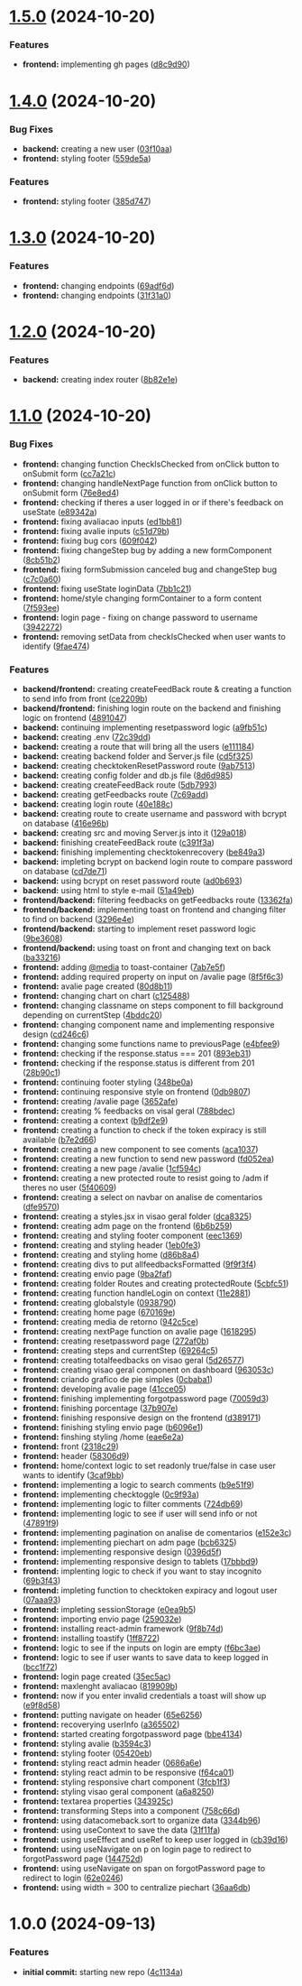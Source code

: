 # [1.5.0](https://github.com/luvsscorpius/satisfacao-de-pacientes-react/compare/v1.4.0...v1.5.0) (2024-10-20)


### Features

* **frontend:** implementing gh pages ([d8c9d90](https://github.com/luvsscorpius/satisfacao-de-pacientes-react/commit/d8c9d9097615670853ba968c5ef34ec4fe7d33fa))

# [1.4.0](https://github.com/luvsscorpius/satisfacao-de-pacientes-react/compare/v1.3.0...v1.4.0) (2024-10-20)


### Bug Fixes

* **backend:** creating a new user ([03f10aa](https://github.com/luvsscorpius/satisfacao-de-pacientes-react/commit/03f10aaa383989c02bd7fc45d0b0651f68c65aa5))
* **frontend:** styling footer ([559de5a](https://github.com/luvsscorpius/satisfacao-de-pacientes-react/commit/559de5a57d3b128618f71f37e007412a23adda55))


### Features

* **frontend:** styling footer ([385d747](https://github.com/luvsscorpius/satisfacao-de-pacientes-react/commit/385d7477975b31c8699e5ed80d1aeaf7115ec401))

# [1.3.0](https://github.com/luvsscorpius/satisfacao-de-pacientes-react/compare/v1.2.0...v1.3.0) (2024-10-20)


### Features

* **frontend:** changing endpoints ([69adf6d](https://github.com/luvsscorpius/satisfacao-de-pacientes-react/commit/69adf6d764666c0a49f40b6da8f49f8b81b25806))
* **frontend:** changing endpoints ([31f31a0](https://github.com/luvsscorpius/satisfacao-de-pacientes-react/commit/31f31a084d982e796c7c14700f855afad16f2c73))

# [1.2.0](https://github.com/luvsscorpius/satisfacao-de-pacientes-react/compare/v1.1.0...v1.2.0) (2024-10-20)


### Features

* **backend:** creating index router ([8b82e1e](https://github.com/luvsscorpius/satisfacao-de-pacientes-react/commit/8b82e1e7080a4549b05a58cbfdf5fbb57d1d42a3))

# [1.1.0](https://github.com/luvsscorpius/satisfacao-de-pacientes-react/compare/v1.0.0...v1.1.0) (2024-10-20)


### Bug Fixes

* **frontend:** changing function CheckIsChecked from onClick button to onSubmit form ([cc7a21c](https://github.com/luvsscorpius/satisfacao-de-pacientes-react/commit/cc7a21c42319cc4de12627dbbe42514dc1c53640))
* **frontend:** changing handleNextPage function from onClick button to onSubmit form ([76e8ed4](https://github.com/luvsscorpius/satisfacao-de-pacientes-react/commit/76e8ed4cb7f3a90af9c051e41096d5e18e112be8))
* **frontend:** checking if theres a user logged in or if there's feedback on useState ([e89342a](https://github.com/luvsscorpius/satisfacao-de-pacientes-react/commit/e89342a85bb11c47fabaf4cabfeaebedfe39d0c8))
* **frontend:** fixing avaliacao inputs ([ed1bb81](https://github.com/luvsscorpius/satisfacao-de-pacientes-react/commit/ed1bb81fe598755963a79d9563dbddddd104d2ed))
* **frontend:** fixing avalie inputs ([c51d79b](https://github.com/luvsscorpius/satisfacao-de-pacientes-react/commit/c51d79b9f5720eefca59dd7099530fe048d8711d))
* **frontend:** fixing bug cors ([609f042](https://github.com/luvsscorpius/satisfacao-de-pacientes-react/commit/609f042d5c044882610a7729b9575ed56eb4334e))
* **frontend:** fixing changeStep bug by adding a new formComponent ([8cb51b2](https://github.com/luvsscorpius/satisfacao-de-pacientes-react/commit/8cb51b2d505650dc36edb24a886d0937e3c481a5))
* **frontend:** fixing formSubmission canceled bug and changeStep bug ([c7c0a60](https://github.com/luvsscorpius/satisfacao-de-pacientes-react/commit/c7c0a60491ca2576ce8cdaadf7c3dc76f26a17d6))
* **frontend:** fixing useState loginData ([7bb1c21](https://github.com/luvsscorpius/satisfacao-de-pacientes-react/commit/7bb1c2133df2ba96d457cb2c2665f23343e372e0))
* **frontend:** home/style changing formContainer to a form content ([7f593ee](https://github.com/luvsscorpius/satisfacao-de-pacientes-react/commit/7f593ee8819614f06a0da36060be54156d0b27e8))
* **frontend:** login page - fixing on change password to username ([3942272](https://github.com/luvsscorpius/satisfacao-de-pacientes-react/commit/3942272dfdfca9c688012feaa7b6b1559c4531af))
* **frontend:** removing setData from checkIsChecked when user wants to identify ([9fae474](https://github.com/luvsscorpius/satisfacao-de-pacientes-react/commit/9fae4741646820845ab703e178b5f94768a4abdf))


### Features

* **backend/frontend:** creating createFeedBack route & creating a function to send info from front ([ce2209b](https://github.com/luvsscorpius/satisfacao-de-pacientes-react/commit/ce2209b594e2ffbc1d5c5d8f9e5c8f72ef090bd3))
* **backend/frontend:** finishing login route on the backend and finishing logic on frontend ([4891047](https://github.com/luvsscorpius/satisfacao-de-pacientes-react/commit/4891047f7dc2f84dafd9b644d194a15fddb172fb))
* **backend:** continuing implementing resetpassword logic ([a9fb51c](https://github.com/luvsscorpius/satisfacao-de-pacientes-react/commit/a9fb51ce3ffb7a9c2fe0c0a9d1630708df51d422))
* **backend:** creating .env ([72c39dd](https://github.com/luvsscorpius/satisfacao-de-pacientes-react/commit/72c39dde882cec6d91c03cd49aa5ccd40d629b49))
* **backend:** creating a route that will bring all the users ([e111184](https://github.com/luvsscorpius/satisfacao-de-pacientes-react/commit/e11118475448746a375038be41b346e698b42ecb))
* **backend:** creating backend folder and Server.js file ([cd5f325](https://github.com/luvsscorpius/satisfacao-de-pacientes-react/commit/cd5f325fc6c74958213b4572d0bef6d1d3105c48))
* **backend:** creating checktokenResetPassword route ([9ab7513](https://github.com/luvsscorpius/satisfacao-de-pacientes-react/commit/9ab751313a8cab717e258ae2b4a7fe9b9f4d4ec4))
* **backend:** creating config folder and db.js file ([8d6d985](https://github.com/luvsscorpius/satisfacao-de-pacientes-react/commit/8d6d98573655b28ed66b5bd5b77336e749da9a64))
* **backend:** creating createFeedBack route ([5db7993](https://github.com/luvsscorpius/satisfacao-de-pacientes-react/commit/5db7993ae335dcaa2a6d1171e9dd5d438465a437))
* **backend:** creating getFeedbacks route ([7c69add](https://github.com/luvsscorpius/satisfacao-de-pacientes-react/commit/7c69addbcb6cc4d72858f620a448700c0800308c))
* **backend:** creating login route ([40e188c](https://github.com/luvsscorpius/satisfacao-de-pacientes-react/commit/40e188c52f695cb2726f3d80188c21a6e65634f5))
* **backend:** creating route to create username and password with bcrypt on database ([416e96b](https://github.com/luvsscorpius/satisfacao-de-pacientes-react/commit/416e96b63fcac763f03f82a98f2049c7f1f21da5))
* **backend:** creating src and moving Server.js into it ([129a018](https://github.com/luvsscorpius/satisfacao-de-pacientes-react/commit/129a01867b038444ed00b937dc51b5e4ebd7a042))
* **backend:** finishing createFeedBack route ([c391f3a](https://github.com/luvsscorpius/satisfacao-de-pacientes-react/commit/c391f3a1bb6f724268ec4cdf237edd92bbbf2d4e))
* **backend:** finishing implementing checktokenrecovery ([be849a3](https://github.com/luvsscorpius/satisfacao-de-pacientes-react/commit/be849a35a5d841accfecf74e4cbf3b2d381c07a9))
* **backend:** impleting bcrypt on backend login route to compare password on database ([cd7de71](https://github.com/luvsscorpius/satisfacao-de-pacientes-react/commit/cd7de714db9e75006d1193c29ebf7962b34b48f1))
* **backend:** using bcrypt on reset password route ([ad0b693](https://github.com/luvsscorpius/satisfacao-de-pacientes-react/commit/ad0b693cbde6c66a3f10452cd646a8e79e4fdf45))
* **backend:** using html to style e-mail ([51a49eb](https://github.com/luvsscorpius/satisfacao-de-pacientes-react/commit/51a49ebf9d7cabc7bdbdab2f8a635cf2a470b435))
* **frontend/backend:** filtering feedbacks on getFeedbacks route ([13362fa](https://github.com/luvsscorpius/satisfacao-de-pacientes-react/commit/13362fa464266050babd2de4ef0fff71d64979a0))
* **frontend/backend:** implementing toast on frontend and changing filter to find on backend ([3296e4e](https://github.com/luvsscorpius/satisfacao-de-pacientes-react/commit/3296e4e0ecad5f5ef3f53599dca205a2bc821b36))
* **frontend/backend:** starting to implement reset password logic ([9be3608](https://github.com/luvsscorpius/satisfacao-de-pacientes-react/commit/9be360812ced927feb82abf49f98071930d5d071))
* **frontend/backend:** using toast on front and changing text on back ([ba33216](https://github.com/luvsscorpius/satisfacao-de-pacientes-react/commit/ba33216c1384dff5d1f4da594b0e69e0dbfbb4e8))
* **frontend:** adding [@media](https://github.com/media) to toast-container ([7ab7e5f](https://github.com/luvsscorpius/satisfacao-de-pacientes-react/commit/7ab7e5f2abda63f5e6fa75329cd7fe4f130e6322))
* **frontend:** adding required property on input on /avalie page ([8f5f6c3](https://github.com/luvsscorpius/satisfacao-de-pacientes-react/commit/8f5f6c3dfa5478e01e8d428a8c62585e32950fed))
* **frontend:** avalie page created ([80d8b11](https://github.com/luvsscorpius/satisfacao-de-pacientes-react/commit/80d8b1187f3fbce797e77f863eb986ac67a2d7d8))
* **frontend:** changing chart on chart ([c125488](https://github.com/luvsscorpius/satisfacao-de-pacientes-react/commit/c1254886b35f408fcff38fbdf902a518732e2bd1))
* **frontend:** changing classname on steps component to fill background depending on currentStep ([4bddc20](https://github.com/luvsscorpius/satisfacao-de-pacientes-react/commit/4bddc200a77361e968322653ebe3255c3b8cedb7))
* **frontend:** changing component name and implementing responsive design ([cd246c6](https://github.com/luvsscorpius/satisfacao-de-pacientes-react/commit/cd246c611773c5ab65190afaf80f0b7df064f2b6))
* **frontend:** changing some functions name to previousPage ([e4bfee9](https://github.com/luvsscorpius/satisfacao-de-pacientes-react/commit/e4bfee9d188856a9b12f17a51cef436c9b0924de))
* **frontend:** checking if the response.status === 201 ([893eb31](https://github.com/luvsscorpius/satisfacao-de-pacientes-react/commit/893eb319a9bc3238b43c7670af2552dba3f1942d))
* **frontend:** checking if the response.status is different from 201 ([28b90c1](https://github.com/luvsscorpius/satisfacao-de-pacientes-react/commit/28b90c117e735f8f3feea067f11cf14bc96abfd2))
* **frontend:** continuing footer styling ([348be0a](https://github.com/luvsscorpius/satisfacao-de-pacientes-react/commit/348be0a3a3b75752c5c6901cdf5a3984657f02fc))
* **frontend:** continuing responsive style on frontend ([0db9807](https://github.com/luvsscorpius/satisfacao-de-pacientes-react/commit/0db9807e582f7ce8755da4539a5f518ec362e3e5))
* **frontend:** creating /avalie page ([3652afe](https://github.com/luvsscorpius/satisfacao-de-pacientes-react/commit/3652afee69edb4874506e9793d48da6fbf86e3e1))
* **frontend:** creating % feedbacks on visal geral ([788bdec](https://github.com/luvsscorpius/satisfacao-de-pacientes-react/commit/788bdece8844c2e931ced36c7c1f01ef67c2d51b))
* **frontend:** creating a context ([b9df2e9](https://github.com/luvsscorpius/satisfacao-de-pacientes-react/commit/b9df2e9cd4611fcea6639e6b0aed555dfb669ffc))
* **frontend:** creating a function to check if the token expiracy is still available ([b7e2d66](https://github.com/luvsscorpius/satisfacao-de-pacientes-react/commit/b7e2d66b76498a14c5c1cce42edc7051a2c49af0))
* **frontend:** creating a new component to see coments ([aca1037](https://github.com/luvsscorpius/satisfacao-de-pacientes-react/commit/aca10378249ae87d1295cb7c9844673e8c83398b))
* **frontend:** creating a new function to send new password ([fd052ea](https://github.com/luvsscorpius/satisfacao-de-pacientes-react/commit/fd052eacf95b21cfa9f09e241e45e8a95b77a001))
* **frontend:** creating a new page /avalie ([1cf594c](https://github.com/luvsscorpius/satisfacao-de-pacientes-react/commit/1cf594cbea8c0352a2bca559417e07b8305523ac))
* **frontend:** creating a new protected route to resist going to /adm if theres no user ([5f40609](https://github.com/luvsscorpius/satisfacao-de-pacientes-react/commit/5f40609c73a5f39e82b339056e865d3ecca13382))
* **frontend:** creating a select on navbar on analise de comentarios ([dfe9570](https://github.com/luvsscorpius/satisfacao-de-pacientes-react/commit/dfe95707d742dfd462770a51d0df3c930d5c3fe5))
* **frontend:** creating a styles.jsx in visao geral folder ([dca8325](https://github.com/luvsscorpius/satisfacao-de-pacientes-react/commit/dca8325538e973323e16a92d4dc6dc8b69e3922d))
* **frontend:** creating adm page on the frontend ([6b6b259](https://github.com/luvsscorpius/satisfacao-de-pacientes-react/commit/6b6b25911926471df0652543e485dfe994e6c60f))
* **frontend:** creating and styling footer component ([eec1369](https://github.com/luvsscorpius/satisfacao-de-pacientes-react/commit/eec1369bd1ce262d93601f5b9bd4691f0dedf768))
* **frontend:** creating and styling header ([1eb0fe3](https://github.com/luvsscorpius/satisfacao-de-pacientes-react/commit/1eb0fe3859db462a4128ddc79be88b8277605357))
* **frontend:** creating and styling home ([d86b8a4](https://github.com/luvsscorpius/satisfacao-de-pacientes-react/commit/d86b8a49b0d5942d5b7ba04bfba77be5162bcb6c))
* **frontend:** creating divs to put allfeedbacksFormatted ([9f9f3f4](https://github.com/luvsscorpius/satisfacao-de-pacientes-react/commit/9f9f3f481787946ca86269edf1598bb0ddb98cf4))
* **frontend:** creating envio page ([9ba2faf](https://github.com/luvsscorpius/satisfacao-de-pacientes-react/commit/9ba2fafef85c22c7cd34e0a4467c8be898c41179))
* **frontend:** creating folder Routes and creating protectedRoute ([5cbfc51](https://github.com/luvsscorpius/satisfacao-de-pacientes-react/commit/5cbfc51adb6b79efee5d7d56002bbba5c1d2b0b3))
* **frontend:** creating function handleLogin on context ([11e2881](https://github.com/luvsscorpius/satisfacao-de-pacientes-react/commit/11e2881924813311ac14a241ff52051902584cf6))
* **frontend:** creating globalstyle ([0938790](https://github.com/luvsscorpius/satisfacao-de-pacientes-react/commit/09387904f28038595e730010634e75f35e6661a5))
* **frontend:** creating home page ([670169e](https://github.com/luvsscorpius/satisfacao-de-pacientes-react/commit/670169e9319462aafce4b4cb7c93617ee8fa01f1))
* **frontend:** creating media de retorno ([942c5ce](https://github.com/luvsscorpius/satisfacao-de-pacientes-react/commit/942c5ce5196b3478671f82b42cdf6b16e7bd5a23))
* **frontend:** creating nextPage function on avalie page ([1618295](https://github.com/luvsscorpius/satisfacao-de-pacientes-react/commit/161829534352a716270d327fd9a4a4e6302f959b))
* **frontend:** creating resetpassword page ([272af0b](https://github.com/luvsscorpius/satisfacao-de-pacientes-react/commit/272af0b54d3364ee9492a32a4c7641c804ee30f6))
* **frontend:** creating steps and currentStep ([69264c5](https://github.com/luvsscorpius/satisfacao-de-pacientes-react/commit/69264c5477622356343a57fe963880f93eeee93e))
* **frontend:** creating totalfeedbacks on visao geral ([5d26577](https://github.com/luvsscorpius/satisfacao-de-pacientes-react/commit/5d265775df2db42ab11498eea001681cf026e651))
* **frontend:** creating visao geral component on dashboard ([963053c](https://github.com/luvsscorpius/satisfacao-de-pacientes-react/commit/963053cf2beec6a669d25fb9c6ea77202c9e419e))
* **frontend:** criando grafico de pie simples ([0cbaba1](https://github.com/luvsscorpius/satisfacao-de-pacientes-react/commit/0cbaba1252e4391df3e1baccee21663546b082f5))
* **frontend:** developing avalie page ([41cce05](https://github.com/luvsscorpius/satisfacao-de-pacientes-react/commit/41cce059f7697272fd50b3726bc1169c320e8863))
* **frontend:** finishing implementing forgotpassword page ([70059d3](https://github.com/luvsscorpius/satisfacao-de-pacientes-react/commit/70059d3d2665647a86466b96f3d0e3012fa2b7b4))
* **frontend:** finishing porcentage ([37b907e](https://github.com/luvsscorpius/satisfacao-de-pacientes-react/commit/37b907ee8dafcfe138853be5b5602976af095bf9))
* **frontend:** finishing responsive design on the frontend ([d389171](https://github.com/luvsscorpius/satisfacao-de-pacientes-react/commit/d389171e7b411dbc4056fdb2a600a3e0b006ebf7))
* **frontend:** finishing styling envio page ([b6096e1](https://github.com/luvsscorpius/satisfacao-de-pacientes-react/commit/b6096e107a50ad38d5781c2ac6c4bcd24014cf27))
* **frontend:** finshing styling /home ([eae6e2a](https://github.com/luvsscorpius/satisfacao-de-pacientes-react/commit/eae6e2ae60a4fe7af86f12caf87324b67ecbae66))
* **frontend:** front ([2318c29](https://github.com/luvsscorpius/satisfacao-de-pacientes-react/commit/2318c29f3b22451cb11ad87319657f9a44cf3621))
* **frontend:** header ([58306d9](https://github.com/luvsscorpius/satisfacao-de-pacientes-react/commit/58306d91af63ef261a4ce577a3b638b27c23fbc9))
* **frontend:** home/context logic to set readonly true/false in case user wants to identify ([3caf9bb](https://github.com/luvsscorpius/satisfacao-de-pacientes-react/commit/3caf9bb26d23780f4e931f12dcdd27ef2d9afedd))
* **frontend:** implementing a logic to search comments ([b9e51f9](https://github.com/luvsscorpius/satisfacao-de-pacientes-react/commit/b9e51f947a8339b2e1f91c10e09da4f1432672d0))
* **frontend:** implementing checktoggle ([0c9f93a](https://github.com/luvsscorpius/satisfacao-de-pacientes-react/commit/0c9f93a24298c1bdf243fb439809c293e04cb207))
* **frontend:** implementing logic to filter comments ([724db69](https://github.com/luvsscorpius/satisfacao-de-pacientes-react/commit/724db695cb95f86b6d96fea5cd6d44082145daea))
* **frontend:** implementing logic to see if user will send info or not ([47891f9](https://github.com/luvsscorpius/satisfacao-de-pacientes-react/commit/47891f94d190624ac201977425c102fe71f7cf70))
* **frontend:** implementing pagination on analise de comentarios ([e152e3c](https://github.com/luvsscorpius/satisfacao-de-pacientes-react/commit/e152e3cf0b43318cc1a5f8c21b62f02d9b0a266f))
* **frontend:** implementing piechart on adm page ([bcb6325](https://github.com/luvsscorpius/satisfacao-de-pacientes-react/commit/bcb6325127f6ff04b0df81ffa31251b88ef2bbe8))
* **frontend:** implementing responsive design ([0396d5f](https://github.com/luvsscorpius/satisfacao-de-pacientes-react/commit/0396d5fa89afacef86d445d33bc9793551c5fce6))
* **frontend:** implementing responsive design to tablets ([17bbbd9](https://github.com/luvsscorpius/satisfacao-de-pacientes-react/commit/17bbbd99412e7d0f7a3f848bad6fa112d30a76d0))
* **frontend:** implenting logic to check if you want to stay incognito ([69b3f43](https://github.com/luvsscorpius/satisfacao-de-pacientes-react/commit/69b3f43c3adddf5ac301e00c67102c6cf6863f8c))
* **frontend:** impleting function to checktoken expiracy and logout user ([07aaa93](https://github.com/luvsscorpius/satisfacao-de-pacientes-react/commit/07aaa93c19687fde4106784601ba447b982c01d9))
* **frontend:** impleting sessionStorage ([e0ea9b5](https://github.com/luvsscorpius/satisfacao-de-pacientes-react/commit/e0ea9b515b8990aec66afe6e6c2837d05088091b))
* **frontend:** importing envio page ([259032e](https://github.com/luvsscorpius/satisfacao-de-pacientes-react/commit/259032e407253cb4709ed06339c9e57dc7b7a0e8))
* **frontend:** installing react-admin framework ([9f8b74d](https://github.com/luvsscorpius/satisfacao-de-pacientes-react/commit/9f8b74d28fa59ab51d9a2945889e70210420d084))
* **frontend:** installing toastify ([1ff8722](https://github.com/luvsscorpius/satisfacao-de-pacientes-react/commit/1ff8722267a3ebdb3d2b01f8750c1b7844b74daf))
* **frontend:** logic to see if the inputs on login are empty ([f6bc3ae](https://github.com/luvsscorpius/satisfacao-de-pacientes-react/commit/f6bc3aeaafec759cd7b96be4f3f1b80d21220259))
* **frontend:** logic to see if user wants to save data to keep logged in ([bcc1f72](https://github.com/luvsscorpius/satisfacao-de-pacientes-react/commit/bcc1f72de74e25ebf7eecbdea41d109d4c951db6))
* **frontend:** login page created ([35ec5ac](https://github.com/luvsscorpius/satisfacao-de-pacientes-react/commit/35ec5ac6b089dfa11dfe2ad66f505d152a45d910))
* **frontend:** maxlenght avaliacao ([819909b](https://github.com/luvsscorpius/satisfacao-de-pacientes-react/commit/819909b76325ddc0510bf6ed3b37dc0a4719a80b))
* **frontend:** now if you enter invalid credentials a toast will show up ([e9f8d58](https://github.com/luvsscorpius/satisfacao-de-pacientes-react/commit/e9f8d5809d769a9772efa09274ac59d55356aa2d))
* **frontend:** putting navigate on header ([65e6256](https://github.com/luvsscorpius/satisfacao-de-pacientes-react/commit/65e62568ddc02efbb6260ba203ab613db8226010))
* **frontend:** recoverying userInfo ([a365502](https://github.com/luvsscorpius/satisfacao-de-pacientes-react/commit/a3655028266ac48e26175c6c84751045e8571f26))
* **frontend:** started creating forgotpassword page ([bbe4134](https://github.com/luvsscorpius/satisfacao-de-pacientes-react/commit/bbe4134c8d3d5a5f9d46861ad0aaff300a6f22ac))
* **frontend:** styling avalie ([b3594c3](https://github.com/luvsscorpius/satisfacao-de-pacientes-react/commit/b3594c3eef1e382187d8ebc6dd19c1e6ed028713))
* **frontend:** styling footer ([05420eb](https://github.com/luvsscorpius/satisfacao-de-pacientes-react/commit/05420ebbcdf0ad774fd2687f4e630a55c53bbdf0))
* **frontend:** styling react admin header ([0686a6e](https://github.com/luvsscorpius/satisfacao-de-pacientes-react/commit/0686a6e69ef4de98eeff9bf4df70a895f00e8b06))
* **frontend:** styling react admin to be responsive ([f64ca01](https://github.com/luvsscorpius/satisfacao-de-pacientes-react/commit/f64ca01826d8ffd92419c24616bb29097690f9a7))
* **frontend:** styling responsive chart component ([3fcb1f3](https://github.com/luvsscorpius/satisfacao-de-pacientes-react/commit/3fcb1f317d0aee37a91a762c08072b7b217fcdad))
* **frontend:** styling visao geral component ([a6a8250](https://github.com/luvsscorpius/satisfacao-de-pacientes-react/commit/a6a82503da2306c6b6dbb9ee8cbbb79df2ddaf6a))
* **frontend:** textarea properties ([343925c](https://github.com/luvsscorpius/satisfacao-de-pacientes-react/commit/343925ceaddb6a93d847df592118c23fee1604f6))
* **frontend:** transforming Steps into a component ([758c66d](https://github.com/luvsscorpius/satisfacao-de-pacientes-react/commit/758c66dccf5ab73072f370c601a5dda1a62bd446))
* **frontend:** using datacomeback.sort to organize data ([3344b96](https://github.com/luvsscorpius/satisfacao-de-pacientes-react/commit/3344b968358b94cd5e0f4e95c097bd39a82d208e))
* **frontend:** using useContext to save the data ([31f11fa](https://github.com/luvsscorpius/satisfacao-de-pacientes-react/commit/31f11fa9e3946ce03d5b9fa489b9afc2570345cc))
* **frontend:** using useEffect and useRef to keep user logged in ([cb39d16](https://github.com/luvsscorpius/satisfacao-de-pacientes-react/commit/cb39d16730ab02109f47a70e6665e45810e32be1))
* **frontend:** using useNavigate on p on login page to redirect to forgotPassword page ([144752d](https://github.com/luvsscorpius/satisfacao-de-pacientes-react/commit/144752d5e0828db32b86cce6711ccc34c3669649))
* **frontend:** using useNavigate on span on forgotPassword page to redirect to login ([62e0246](https://github.com/luvsscorpius/satisfacao-de-pacientes-react/commit/62e02469354ce5c085f9c20fd460d6d33a8fd990))
* **frontend:** using width = 300 to centralize piechart ([36aa6db](https://github.com/luvsscorpius/satisfacao-de-pacientes-react/commit/36aa6db56dd7ebb4f7ed07c49dcb077a0ed1630d))

# 1.0.0 (2024-09-13)


### Features

* **initial commit:** starting new repo ([4c1134a](https://github.com/luvsscorpius/satisfacao-de-pacientes-react/commit/4c1134a6f1f934d1ac1cfe7cfba24d27ed2cfa9b))

